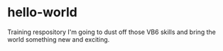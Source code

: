 # hello-world
Training respository 
I'm going to dust off those VB6 skills and bring the world something new and exciting. 
